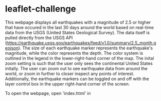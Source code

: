 # leaflet-challenge
This webpage displays all earthquakes with a magnitude of 2.5 or higher that have occured in the last 30 days around the world based on real-time data from the USGS (United States Geological Survey). The data itself is pulled directly from the USGS API (https://earthquake.usgs.gov/earthquakes/feed/v1.0/summary/2.5_month.geojson). The size of each earthquake marker represents the earthquake's magnitude, while the color represents the depth. The color system is outlined in the legend in the lower-right-hand corner of the map. The inital zoom setting is such that the user only sees the continental United States initally. The user can zoom out to see earthquake data from around the world, or zoom in further to closer inspect any points of interest. Additionally, the earthquake markers can be toggled on and off with the layer control box in the upper right-hand corner of the screen.

To open the webpage, open 'index.html' in 

